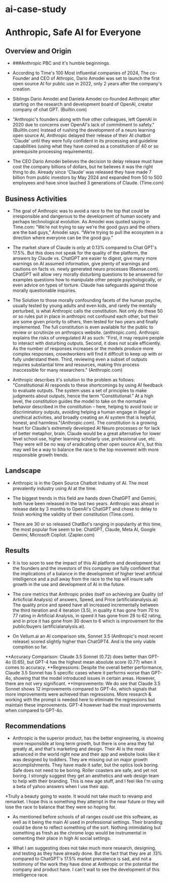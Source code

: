 # ai-case-study

# Anthropic, Safe AI for Everyone

## Overview and Origin

* ###Anthropic PBC and it's humble beginnings.

* According to Time's 100 Most influential companies of 2024, The co-Founder and CEO of Athropic, Dario Amodei was set to launch the first open source AI for public use in 2022, only 2 years after the company's creation.

* Siblings Dario Amodei and Daniela Amodei co-founded Anthropic after starting on the research and development board of OpenAI, creator company of chat GPT. (Builtin.com)

* "Anthropic's founders along with five other colleagues, left OpenAI in 2020 due to concerns over OpenAI's lack of commitment to safety." (BuiltIn.com) Instead of rushing the development of a neuro learning open source AI, Anthropic delayed their release of their AI chatbot 'Claude' until they were fully confident in its processing and guideline capabilities (using what they have coined as a constitution of 40 or so prerequisite processing requirements).

* The CEO Dario Amodei believes the decision to delay release must have cost the company billions of dollars, but he believes it was the right thing to do. Already since 'Claude' was released they have made 7 billion from public investors by May 2024 and expanded from 50 to 500 employees and have since lauched 3 generations of Claude. (Time.com)

## Business Activities

* The goal of Anthropic was to avoid a race to the top that could be irresponsible and dangerous to the development of human society and perhaps technological evolution. As Amodei was quoted saying in Time.com: “We’re not trying to say we’re the good guys and the others are the bad guys,” Amodei says. “We’re trying to pull the ecosystem in a direction where everyone can be the good guy.”

* The market share of Claude is only at 0.13% compared to Chat GPT's 17.5%. But this does not speak for the quality of the platform, the answers by Claude vs. ChatGPT are easier to digest, give many more warnings on AI assumed information, give plenty of warnings and cautions on facts vs. newly generated neuro processes (6sense.com). ChatGPT will allow very morally disturbing questions to be answered for examples questions how to manipulate other people psychologically, or even advice on types of torture. Claude has safeguards against those morally questionable inquiries.

* The Solution to those morally confounding facets of the human psyche, usually tested by young adults and even kids, and rarely the mentally perturbed, is what Anthropic calls the constitution. Not only do these 50 or so rules put in place in anthropic not confound each other, but their are some given priority to others, then tested for two years and finally implemented. The full constitution is even available for the public to review or scrutinize on anthropics website. (anthropic.com). Anthropic explains the risks of unregulated AI as such: "First, it may require people to interact with disturbing outputs. Second, it does not scale efficiently. As the number of responses increases or the models produce more complex responses, crowdworkers will find it difficult to keep up with or fully understand them. Third, reviewing even a subset of outputs requires substantial time and resources, making this process inaccessible for many researchers." (Anthropic.com)

* Anthropic describes it's solution to the problem as follows: "Constitutional AI responds to these shortcomings by using AI feedback to evaluate outputs. The system uses a set of principles to make judgments about outputs, hence the term “Constitutional.” At a high level, the constitution guides the model to take on the normative behavior described in the constitution – here, helping to avoid toxic or discriminatory outputs, avoiding helping a human engage in illegal or unethical activities, and broadly creating an AI system that is helpful, honest, and harmless."(Anthropic.com). The constitution is a growing heart for Claude's extremely developed AI Neuro processes or for lack of better metaphor, brain. Claude would be a great alternative for lower level school use, higher learning scholarly use, professional use, etc. They were will be no way of eradicating other open source AI's, but this may well be a way to balance the race to the top movement with more responsible growth trends.

## Landscape

* Anthropic is in the Open Source Chatbot Industry of AI. The most prevalently industry using AI at the time.

* The biggest trends in this field are hands down ChatGPT and Gemini, both have been released in the last two years. Anthropic was ahead in release date by 3 months to OpenAI's ChatGPT and chose to delay to finish working the validity of their constitution (Time.com).

* There are 30 or so released ChatBot's ranging in popularity at this time, the most popular five seem to be: ChatGPT, Claude, Meta AI, Google Gemini, Microsoft Copilot. (Zapier.com)

## Results

* It is too soon to see the impact of this AI platform and development but the founders and the investors of this company are fully confident that the implications of a balance in the development of higher level artificial intelligence and a pull away from the race to the top will insure safe growth in the use and development of AI in the future.

* The core metrics that Anthropic prides itself on achieving are Quality (of Articficial Analysis) of answers, Speed, and Price (artificialanalysis.ai) The quality price and speed have all increased incrementally between the third iteration and 4 iteration (3.5), in quality it has gone from 70 to 77 rating in Artificial Analysis, in speed it has gone from 28 to 62 rating, and in price it has gone from 30 down to 6 which is improvement for the public/buyers (artificialanalysis.ai).

* On Vellum.ai an AI comparison site, Sonnet 3.5 (Anthropic's most recent release) scored slightly higher than ChatGPT4. And is the only viable compition so far. 

**Accuracy Comparison: Claude 3.5 Sonnet (0.72) does better than GPT-4o (0.65), but GPT-4 has the highest mean absolute score (0.77) when it comes to accuracy.
**Regressions: Despite the overall better performance, Claude 3.5 Sonnet has 5 specific cases where it performs worse than GPT-4o, showing that the model introduced issues in certain areas. However, there are not very significant.
**Improvements: We do see that Claude 3.5 Sonnet shows 12 improvements compared to GPT-4o, which signals that more improvements were achieved than regressions. More research & working with the prompt is needed here to eliminate the regressions but maintain these improvements. GPT-4 however had the most improvements when compared to GPT-4o.

## Recommendations

* Anthropic is the superior product, has the better engineering, is showing more responsible at long term growth, but there is one area they fail greatly at, and that's marketing and design. Their AI is the most advanced in the world right now and their app and website looks like it was designed by toddlers. They are missing out on major growth accomplishments. They have made it safer, but the optics look boring. Safe does not need to be boring. Roller coasters are safe, and yet not boring. I strongly suggest they get an aesthetics and web design team to help with their branding. This is new age stuff, and I feel like I'm using a beta of yahoo answers when I use their app. 

*Trully a beauty going to waste. It would not take much to revamp and remarket. I hope this is something they attempt in the near future or they will lose the race to balance that they were so hoping for.

* As mentioned before schools of all ranges could use this software, as well as it being the main AI used in professional settings. Their branding could be done to reflect something of the sort. Nothing intimidating but something as fresh as the chrome logo would be instrumental in cementing their place in high AI social settings.

* What I am suggesting does not take much more research, designing, and testing as they have already done. But the fact that they are at .13% compared to ChatGPT's 17.5% market prevalence is sad, and not a testimony of the work they have done at Anthropic or the potential the company and product have. I can't wait to see the development of this intelligence race.
